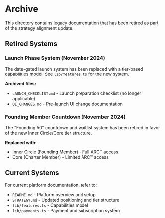 # Archive

This directory contains legacy documentation that has been retired as part of the strategy alignment update.

## Retired Systems

### Launch Phase System (November 2024)
The date-gated launch system has been replaced with a tier-based capabilities model. See `lib/features.ts` for the new system.

**Archived files:**
- `LAUNCH_CHECKLIST.md` - Launch preparation checklist (no longer applicable)
- `UI_CHANGES.md` - Pre-launch UI change documentation

### Founding Member Countdown (November 2024)
The "Founding 50" countdown and waitlist system has been retired in favor of the new Inner Circle/Core tier structure.

**Replaced with:**
- Inner Circle (Founding Member) - Full ARC™ access
- Core (Charter Member) - Limited ARC™ access

## Current Systems

For current platform documentation, refer to:
- `README.md` - Platform overview and setup
- `STRATEGY.md` - Updated positioning and tier structure
- `lib/features.ts` - Capabilities model
- `lib/payments.ts` - Payment and subscription system
